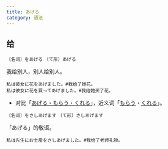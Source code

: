 ```yaml
---
title: あげる
category: 语法
---
```


## 给

`〔名词〕をあげる`
`〔て形〕あげる`

我给别人，别人给别人。

```example
私は彼女に花をあげました。#我给了她花。
私は彼女に花を買ってあげました。#我给她买了花。
```

- 对比「[あげる・もらう・くれる](ageru-morau-kureru)」，近义词「[もらう](morau)・[くれる](kureru)」。

`〔名词〕をさしあげます`
`〔て形〕さしあげます`

「あげる」的敬语。

```example
私は先生にお土産をさしあげました。#我给了老师礼物。
```
